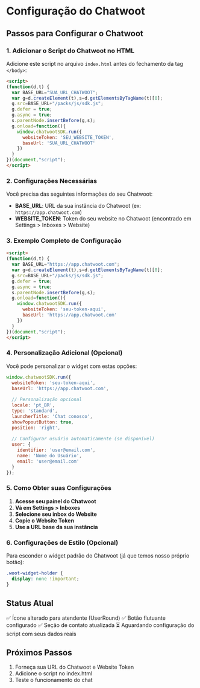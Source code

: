# Configuração do Chatwoot

## Passos para Configurar o Chatwoot

### 1. Adicionar o Script do Chatwoot no HTML

Adicione este script no arquivo `index.html` antes do fechamento da tag `</body>`:

```html
<script>
(function(d,t) {
  var BASE_URL="SUA_URL_CHATWOOT";
  var g=d.createElement(t),s=d.getElementsByTagName(t)[0];
  g.src=BASE_URL+"/packs/js/sdk.js";
  g.defer = true;
  g.async = true;
  s.parentNode.insertBefore(g,s);
  g.onload=function(){
    window.chatwootSDK.run({
      websiteToken: 'SEU_WEBSITE_TOKEN',
      baseUrl: 'SUA_URL_CHATWOOT'
    })
  }
})(document,"script");
</script>
```

### 2. Configurações Necessárias

Você precisa das seguintes informações do seu Chatwoot:

- **BASE_URL**: URL da sua instância do Chatwoot (ex: `https://app.chatwoot.com`)
- **WEBSITE_TOKEN**: Token do seu website no Chatwoot (encontrado em Settings > Inboxes > Website)

### 3. Exemplo Completo de Configuração

```html
<script>
(function(d,t) {
  var BASE_URL="https://app.chatwoot.com";
  var g=d.createElement(t),s=d.getElementsByTagName(t)[0];
  g.src=BASE_URL+"/packs/js/sdk.js";
  g.defer = true;
  g.async = true;
  s.parentNode.insertBefore(g,s);
  g.onload=function(){
    window.chatwootSDK.run({
      websiteToken: 'seu-token-aqui',
      baseUrl: 'https://app.chatwoot.com'
    })
  }
})(document,"script");
</script>
```

### 4. Personalização Adicional (Opcional)

Você pode personalizar o widget com estas opções:

```javascript
window.chatwootSDK.run({
  websiteToken: 'seu-token-aqui',
  baseUrl: 'https://app.chatwoot.com',
  
  // Personalização opcional
  locale: 'pt_BR',
  type: 'standard',
  launcherTitle: 'Chat conosco',
  showPopoutButton: true,
  position: 'right',
  
  // Configurar usuário automaticamente (se disponível)
  user: {
    identifier: 'user@email.com',
    name: 'Nome do Usuário',
    email: 'user@email.com'
  }
});
```

### 5. Como Obter suas Configurações

1. **Acesse seu painel do Chatwoot**
2. **Vá em Settings > Inboxes**
3. **Selecione seu inbox do Website**
4. **Copie o Website Token**
5. **Use a URL base da sua instância**

### 6. Configurações de Estilo (Opcional)

Para esconder o widget padrão do Chatwoot (já que temos nosso próprio botão):

```css
.woot-widget-holder {
  display: none !important;
}
```

## Status Atual

✅ Ícone alterado para atendente (UserRound)
✅ Botão flutuante configurado
✅ Seção de contato atualizada
⏳ Aguardando configuração do script com seus dados reais

## Próximos Passos

1. Forneça sua URL do Chatwoot e Website Token
2. Adicione o script no index.html
3. Teste o funcionamento do chat